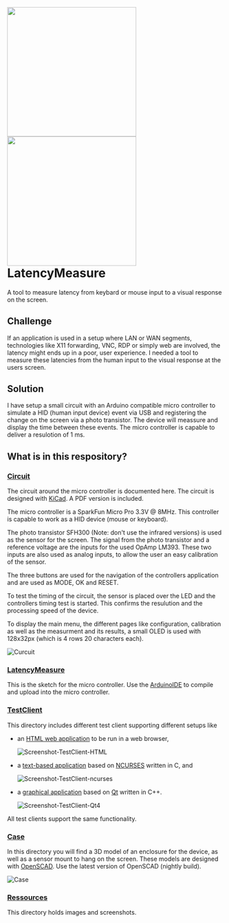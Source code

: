 
<div style="float:left;">
<img src="Ressources/Photos/LatencyMeasure-Breadboard-1.jpg" height="300px">
<img src="Ressources/Photos/LatencyMeasure-Breadboard-2.jpg" height="300px">
</div>

# LatencyMeasure
A tool to measure latency from keybard or mouse input to a visual response on the screen.

## Challenge

If an application is used in a setup where LAN or WAN segments, technologies like X11 forwarding, VNC, RDP or simply web are involved, the latency might ends up in a poor, user experience.
I needed a tool to measure these latencies from the human input to the visual response at the users screen.

## Solution

I have setup a small circuit with an Arduino compatible micro controller to simulate a HID (human input device) event via USB and registering the change on the screen via a photo transistor. The device will meassure and display the time between these events.
The micro controller is capable to deliver a resulotion of 1 ms.

## What is in this respository?

### [Circuit](Circuit/)

The circuit around the micro controller is documented here.
The circuit is designed with [KiCad](https://kicad-pcb.org/).
A PDF version is included.

The micro controller is a SparkFun Micro Pro 3.3V @ 8MHz. This controller is capable to work as a HID device (mouse or keyboard).

The photo transistor SFH300 (Note: don't use the infrared versions) is used as the sensor for the screen. The signal from the photo transistor and a reference voltage are the inputs for the used OpAmp LM393. These two inputs are also used as analog inputs, to allow the user an easy calibration of the sensor.

The three buttons are used for the navigation of the controllers application and are used as MODE, OK and RESET.

To test the timing of the circuit, the sensor is placed over the LED and the controllers timing test is started. This confirms the resulution and the processing speed of the device.

To display the main menu, the different pages like configuration, calibration as well as the measurment and its results, a small OLED is used with 128x32px (which is 4 rows 20 characters each).

![Curcuit](Circuit/LatencyMeasure.png)

### [LatencyMeasure](LatencyMeasure/)

This is the sketch for the micro controller. Use the [ArduinoIDE](https://www.arduino.cc/en/main/software) to compile and upload into the micro controller.

### [TestClient](TestClient/)

This directory includes different test client supporting different setups like
 - an [HTML web application](TestClient/HTML/) to be run in a web browser,

   ![Screenshot-TestClient-HTML](Ressources/Screenshots/Screenshot-TestClient-HTML.png)
   
 - a [text-based application](TestClient/ncurses/) based on [NCURSES](https://invisible-island.net/ncurses/announce.html) written in C, and
 
   ![Screenshot-TestClient-ncurses](Ressources/Screenshots/Screenshot-TestClient-ncurses.png)
   
 - a [graphical application](TestClient/Qt4/) based on [Qt](https://www.qt.io/) written in C++.
 
   ![Screenshot-TestClient-Qt4](Ressources/Screenshots/Screenshot-TestClient-Qt4.png)

All test clients support the same functionality.

### [Case](Case/)

In this directory you will find a 3D model of an enclosure for the device, as well as a sensor mount to hang on the screen.
These models are designed with [OpenSCAD](https://www.openscad.org/). Use the latest version of OpenSCAD (nightly build).

![Case](Case/LatencyMeasure.png)

### [Ressources](Ressources/)

This directory holds images and screenshots.

